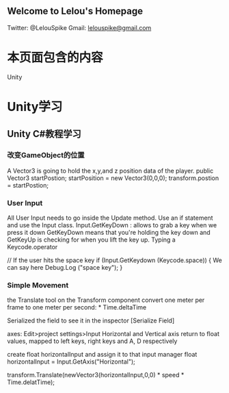 ## Welcome to Lelou's Homepage
Twitter: @LelouSpike
Gmail: lelouspike@gmail.com

# 本页面包含的内容
Unity

# Unity学习
## Unity C#教程学习
### 改变GameObject的位置
A Vector3 is going to hold the x,y,and z position data of the player.
public Vector3 startPostion;
startPosition = new Vector3(0,0,0);
transform.postion = startPostion;

### User Input
All User Input needs to go inside the Update method.
Use an if statement and use the Input class. 
Input.GetKeyDown : allows to grab a key when we press it down
GetKeyDown means that you're holding the key down and GetKeyUp is checking for when you lift the key up.
Typing a Keycode.operator

// If the user hits the space key
if (Input.GetKeydown (Keycode.space))
{
We can say here Debug.Log ("space key");
}

### Simple Movement
the Translate tool on the Transform component
convert one meter per frame to one meter per second: * Time.deltaTime

Serialized the field to see it in the inspector
[Serialize Field]

axes: Edit>project settings>Input 
Horizontal and Vertical axis return to float values, mapped to left keys, right keys and A, D respectively

create float horizontalInput and assign it to that input manager
float horizontalInput = Input.GetAxis("Horizontal");

transform.Translate(newVector3(horizontalInput,0,0) * speed * Time.delatTime);

